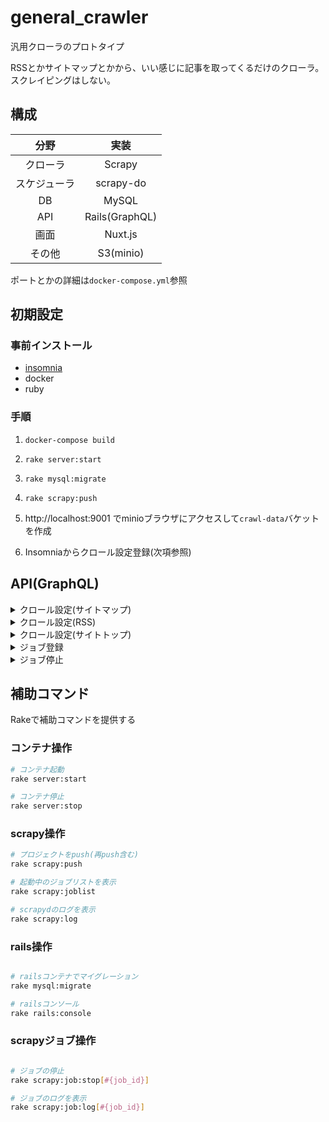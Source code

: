 # general_crawler
汎用クローラのプロトタイプ

RSSとかサイトマップとかから、いい感じに記事を取ってくるだけのクローラ。スクレイピングはしない。

## 構成
| 分野 | 実装 |
|:---:|:---:|
|クローラ|Scrapy|
|スケジューラ|scrapy-do|
|DB|MySQL|
|API|Rails(GraphQL)|
|画面|Nuxt.js|
|その他|S3(minio)|

ポートとかの詳細は`docker-compose.yml`参照

## 初期設定
### 事前インストール

- [insomnia](https://insomnia.rest/graphql/)
- docker
- ruby

### 手順
1. `docker-compose build`

2. `rake server:start`

3. `rake mysql:migrate`

4. `rake scrapy:push`

5. http://localhost:9001 でminioブラウザにアクセスして`crawl-data`バケットを作成

6. Insomniaからクロール設定登録(次項参照)

## API(GraphQL)

<details>

<summary>クロール設定(サイトマップ)</summary>

```graphql

mutation {
  createSitemapCrawlRequest(
    input: {
      jobType: "sitemap",
      sitemapUrl: "https://example.com/sitemap.xml",
      sitemapPatterns: ["sitemap-pt-post-2020-01"],
      exceptArticlePatterns: ["https://example.com/99999"],
      scheduleType: "now",
    }) {
    crawlRequest {
      id
      rules
    }
    result
  }
}
```

</details>


<details>

<summary>クロール設定(RSS)</summary>

```graphql

mutation {
  createRssCrawlRequest(
    input: {
      jobType: "rss",
      rssUrls: ["https://news.example.com/rss/foobar.xml"],
      tagName: "item",
      linkNodeName: "link",
      scheduleType: "now",
    }) {
    crawlRequest {
      id
      rules
    }
    result
  }
}
```

</details>

<details>

<summary>クロール設定(サイトトップ)</summary>

```graphql

mutation {
  createRegularCrawlRequest(
    input: {
      jobType: "regular",
      startUrls: ["https://corp.example.com/blog/articles"],
      indexPatterns: ["https://corp.example.com/blog/articles/page/[2|3]"],
      articlePatterns: ["https://corp.example.com/blog/\\d+"],
      exceptArticlePatterns:[],
      scheduleType: "intervals",
      intervalHours: 3
    }) {
    crawlRequest {
      id
      rules
    }
    result
  }
}
```

</details>


<details>

<summary>ジョブ登録</summary>

```graphql

mutation {
  scheduleJob(
    input: {
      requestId: 4,
      isDryrun: true
    }) {
    result
    isDryrun
  }
}

```

</details>

<details>

<summary>ジョブ停止</summary>

```graphql

mutation {
  cancelJob(
    input: {
      requestId: 15
    }) {
    result
  }
}

```

</details>

## 補助コマンド
Rakeで補助コマンドを提供する

### コンテナ操作

```bash
# コンテナ起動
rake server:start

# コンテナ停止
rake server:stop

```

### scrapy操作

```bash
# プロジェクトをpush(再push含む)
rake scrapy:push

# 起動中のジョブリストを表示
rake scrapy:joblist

# scrapydのログを表示
rake scrapy:log

```

### rails操作

```bash

# railsコンテナでマイグレーション
rake mysql:migrate

# railsコンソール
rake rails:console

```

### scrapyジョブ操作

```bash

# ジョブの停止
rake scrapy:job:stop[#{job_id}]

# ジョブのログを表示
rake scrapy:job:log[#{job_id}]

```
